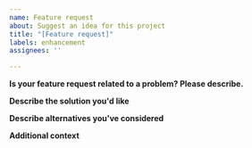 ```yaml
---
name: Feature request
about: Suggest an idea for this project
title: "[Feature request]"
labels: enhancement
assignees: ''

---
```


<!-- The issue tracker is ONLY used for reporting bugs, feature requests, and spec changes. For support or discussions please use https://github.com/cryspen/bertie/discussions. -->

**Is your feature request related to a problem? Please describe.**
<!-- A clear and concise description of what the problem is. Ex. I'm always frustrated when [...] -->

**Describe the solution you'd like**
<!-- A clear and concise description of what you want to happen. -->

**Describe alternatives you've considered**
<!-- A clear and concise description of any alternative solutions or features you've considered. -->

**Additional context**
<!-- Add any other context or screenshots about the feature request here. -->
